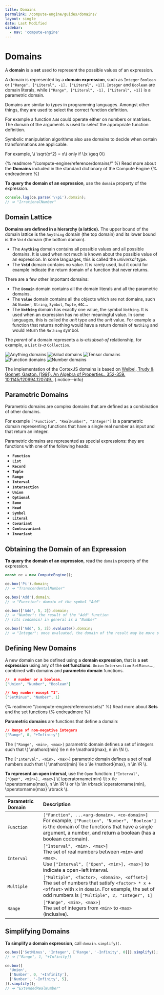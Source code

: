 ```yaml
---
title: Domains
permalink: /compute-engine/guides/domains/
layout: single
date: Last Modified
sidebar:
  - nav: 'compute-engine'
---
```


# Domains

A **domain** is a **set** used to represent the possible values of an
expression.

A domain is represented by a **domain expression**, such as `Integer` `Boolean`
or `["Range", ["Literal", -1], ["Literal", +1]]`. `Integer` and `Boolean` are
domain literals, while `["Range", ["Literal", -1], ["Literal", +1]]` is a
parametric domain.

Domains are similar to _types_ in programming languages. Amongst other things,
they are used to select the correct function definition.

For example a function `Add` could operate either on numbers or matrixes. The
domain of the arguments is used to select the appropriate function definition.

Symbolic manipulation algorithms also use domains to decide when certain
transformations are applicable.

For example, \\( \sqrt{x^2} = x\\) only if \\(x \geq 0\\)

{% readmore "/compute-engine/reference/domains/" %} Read more about the
<strong>Domains</strong> included in the standard dictionary of the Compute
Engine {% endreadmore %}

**To query the domain of an expression**, use the `domain` property of the
expression.

```js
console.log(ce.parse('\\pi').domain);
// ➔ "IrrationalNumber"
```

<section id='domain-lattice'>

## Domain Lattice

**Domains are defined in a hierarchy (a lattice).** The upper bound of the
domain lattice is the `Anything` domain (the top domain) and its lower bound is
the `Void` domain (the bottom domain).

- The **`Anything`** domain contains all possible values and all possible
  domains. It is used when not much is known about the possible value of an
  expression. In some languages, this is called the _universal_ type.
- The **`Void`** domain contains no value. It is rarely used, but it could for
  example indicate the return domain of a function that never returns.

There are a few other important domains:

- The **`Domain`** domain contains all the domain literals and all the
  parametric domains.
- The **`Value`** domain contains all the objects which are not domains, such as
  `Number`, `String`, `Symbol`, `Tuple`, etc...
- The **`Nothing`** domain has exactly one value, the symbol `Nothing`. It is
  used when an expression has no other meaningful value. In some languages, this
  is called the _unit_ type and the _unit_ value. For example a function that
  returns nothing would have a return domain of `Nothing` and would return the
  `Nothing` symbol.

The _parent_ of a domain represents a _is-a_/_subset-of_ relationship, for
example, a `List` _is-a_ `Collection`.

![Anything domains](/assets/domains.001.jpeg 'The top-level domains')
![Valud domains](/assets/domains.002.jpeg 'The Value sub-domains')
![Tensor domains](/assets/domains.003.jpeg 'The Tensor sub-domains')
![Function domains](/assets/domains.004.jpeg 'The Function sub-domains')
![Number domains](/assets/domains.005.jpeg 'The Number sub-domains')

The implementation of the CortexJS domains is based on
[Weibel, Trudy & Gonnet, Gaston. (1991). An Algebra of Properties.. 352-359. 10.1145/120694.120749. ](https://www.researchgate.net/publication/.221564157_An_Algebra_of_Properties).{.notice--info}

</section>

<section id='parametric-domain'>

## Parametric Domains

Parametric domains are complex domains that are defined as a combination of
other domains.

For example `["Function", "RealNumber", "Integer"]` is a parametric domain
representing functions that have a single real number as input and that return
an integer.

Parametric domains are represented as special expressions: they are functions
with one of the following heads:

- **`Function`**
- **`List`**
- **`Record`**
- **`Tuple`**
- **`Range`**
- **`Interval`**
- **`Intersection`**
- **`Union`**
- **`Optional`**
- **`Some`**
- **`Head`**
- **`Symbol`**
- **`Literal`**
- **`Covariant`**
- **`Contravariant`**
- **`Invariant`**

</section>

<section id='obtaining-the-domain-of-an-expression'>

## Obtaining the Domain of an Expression

**To query the domain of an expression**, read the `domain` property of the
expression.

```js
const ce = new ComputeEngine();

ce.box('Pi').domain;
// ➔ "TranscendentalNumber"

ce.box('Add').domain;
// ➔ "Function": domain of the symbol "Add"

ce.box(['Add', 5, 2]).domain;
// ➔ "Number": the result of the "Add" function
// (its codomain) in general is a "Number"

ce.box(['Add', 5, 2]).evaluate().domain;
// ➔ "Integer": once evaluated, the domain of the result may be more specific
```

</section>

<section id='defining-new-domains'>

## Defining New Domains

A new domain can be defined using a **domain expression**, that is a **set
expression** using any of the **set functions**: `Union` `Intersection`
`SetMinus`..., combined with domains and **parametric domain** functions.

```json
//  A number or a boolean.
["Union", "Number", "Boolean"]

// Any number except "1".
["SetMinus", "Number", 1]
```

{% readmore "/compute-engine/reference/sets/" %} Read more about
<strong>Sets</strong> and the set functions {% endreadmore %}

**Parametric domains** are functions that define a domain:

```json
// Range of non-negative integers
["Range", 0, "+Infinity"]
```

The `["Range", <min>, <max>]` parametric domain defines a set of integers such
that \\( \mathord{min} \le n \le \mathord{max}, n \in \N \\).

The `["Interval", <min>, <max>]` parametric domain defines a set of real numbers
such that \\( \mathord{min} \le x \le \mathord{max}, n \in \R \\).

**To represent an open interval**, use the `Open` function:
`["Interval", ["Open", <min>], <max>]` \\( \operatorname{min} \lt x \le
\operatorname{max}, n \in \R \\) or \\(x \in \rbrack \operatorname{min},
\operatorname{max} \rbrack \\).

<div class=symbols-table>

| Parametric Domain | Description                                                                                                                                                                                                             |
| :---------------- | :---------------------------------------------------------------------------------------------------------------------------------------------------------------------------------------------------------------------- |
| `Function`        | `["Function", ...<arg-domain>, <co-domain>]` <br> For example, `["Function", "Number", "Boolean"]` is the domain of the functions that have a single argument, a number, and return a boolean (has a boolean codomain). |
| `Interval`        | `["Interval", <min>, <max>]` <br> The set of real numbers between `<min>` and `<max>`.<br> Use `["Interval", ["Open", <min>], <max>]` to indicate a open-left interval.                                                 |
| `Multiple`        | `["Multiple", <factor>, <domain>, <offset>]` <br> The set of numbers that satisfy `<factor> * x + <offset>` with `x` in `domain`. For example, the set of odd numbers is `["Multiple", 2, "Integer", 1]`                |
| `Range`           | `["Range", <min>, <max>]` <br> The set of integers from `<min>` to `<max>` (inclusive).                                                                                                                                 |

</div>

</section>

<section id='simplifying-domains'>

## Simplifying Domains

**To simplify a domain expression**, call `domain.simplify()`.

```js
ce.box(['SetMinus', 'Integer', ['Range', '-Infinity', 0]]).simplify();
// ➔ ["Range", 1, "+Infinity]]

ce.box([
  'Union',
  ['Number', 0, '+Infinity'],
  ['Number', '-Infinity', 5],
]).simplify();
// ➔ "ExtendedRealNumber"
```

</section>
